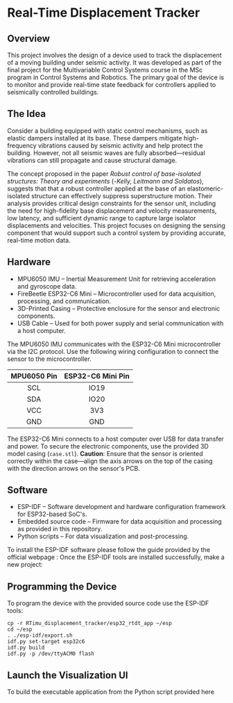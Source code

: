 # Real-Time Displacement Tracker

## Overview 

This project involves the design of a device used to track the displacement of a  moving building under seismic activity. It was developed as part of the final project for the Multivariable Control Systems course in the MSc program in Control Systems and Robotics. The primary goal of the device is to monitor and provide real-time state feedback for controllers applied to seismically controlled buildings.

## The Idea

Consider a building equipped with static control mechanisms, such as elastic dampers installed at its base. These dampers mitigate high-frequency vibrations caused by seismic activity and help protect the building. However, not all seismic waves are fully absorbed—residual vibrations can still propagate and cause structural damage.

The concept proposed in the paper *Robust control of base-isolated structures: Theory and experiments* (-*Kelly, Leitmann and Soldatos*), suggests that that a robust controller applied at the base of an elastomeric-isolated structure can effectively suppress superstructure motion. Their analysis provides critical design constraints for the sensor unit, including the need for high-fidelity base displacement and velocity measurements, low latency, and sufficient dynamic range to capture large isolator displacements and velocities. This project focuses on designing the sensing component that would support such a control system by providing accurate, real-time motion data.

## Hardware

* MPU6050 IMU – Inertial Measurement Unit for retrieving acceleration and gyroscope data.
* FireBeetle ESP32-C6 Mini – Microcontroller used for data acquisition, processing, and communication.
* 3D-Printed Casing – Protective enclosure for the sensor and electronic components.
* USB Cable – Used for both power supply and serial communication with a host computer.

The MPU6050 IMU communicates with the ESP32-C6 Mini microcontroller via the I2C protocol. Use the following wiring configuration to connect the sensor to the microcontroller.

<div align="center">

<table>
  <thead>
    <tr>
      <th><strong>MPU6050 Pin</strong></th>
      <th><strong>ESP32-C6 Mini Pin</strong></th>
    </tr>
  </thead>
  <tbody>
    <tr>
      <td align="center">SCL</td>
      <td align="center">IO19</td>
    </tr>
    <tr>
      <td align="center">SDA</td>
      <td align="center">IO20</td>
    </tr>
    <tr>
      <td align="center">VCC</td>
      <td align="center">3V3</td>
    </tr>
    <tr>
      <td align="center">GND</td>
      <td align="center">GND</td>
    </tr>
  </tbody>
</table>

</div>

The ESP32-C6 Mini connects to a host computer over USB for data transfer and power. To secure the electronic components, use the provided 3D model casing (`case.stl`). **Caution**: Ensure that the sensor is oriented correctly within the case—align the axis arrows on the top of the casing with the direction arrows on the sensor's PCB.

## Software 

- ESP-IDF – Software development and hardware configuration framework for ESP32-based SoC's.
- Embedded source code – Firmware for data acquisition and processing as provided in this repository.
- Python scripts – For data visualization and post-processing.

To install the ESP-IDF software please follow the guide provided by the official webpage :
Once the ESP-IDF tools are installed successfully, make a new project: 

## Programming the Device 

To program the device with the provided source code use the ESP-IDF tools:

```shell
cp -r RTimu_displacement_tracker/esp32_rtdt_app ~/esp
cd ~/esp
. ./esp-idf/export.sh
idf.py set-target esp32c6
idf.py build
idf.py -p /dev/ttyACM0 flash
```

## Launch the Visualization UI

To build the executable application from the Python script provided here 

```